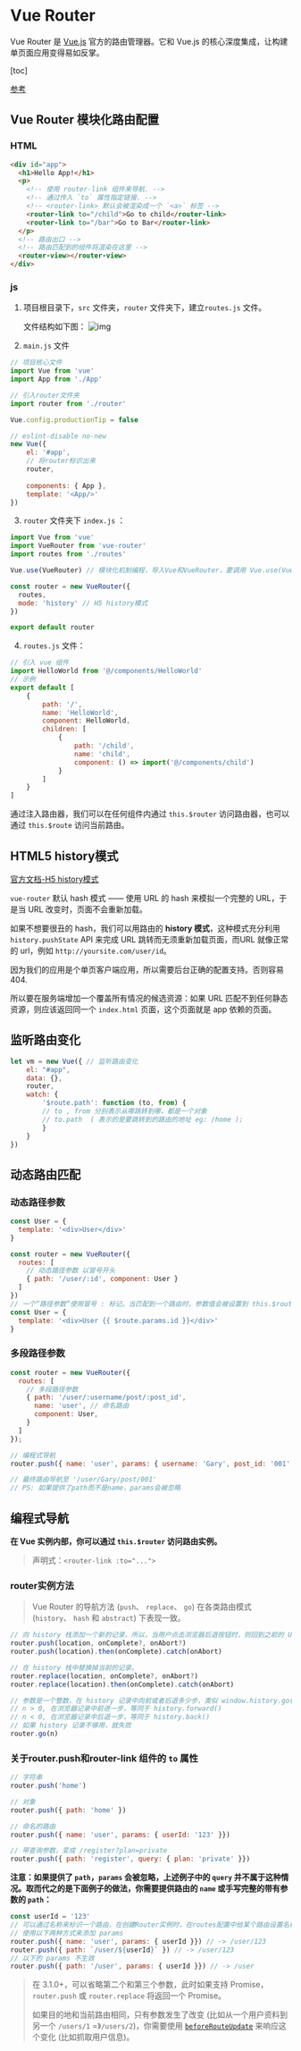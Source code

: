 # Vue Router

Vue Router 是 [Vue.js](http://cn.vuejs.org/) 官方的路由管理器。它和 Vue.js 的核心深度集成，让构建单页面应用变得易如反掌。

[toc]

[参考](https://router.vuejs.org/zh/)

## Vue Router 模块化路由配置

### HTML

```html
<div id="app">
  <h1>Hello App!</h1>
  <p>
    <!-- 使用 router-link 组件来导航. -->
    <!-- 通过传入 `to` 属性指定链接. -->
    <!-- <router-link> 默认会被渲染成一个 `<a>` 标签 -->
    <router-link to="/child">Go to child</router-link>
    <router-link to="/bar">Go to Bar</router-link>
  </p>
  <!-- 路由出口 -->
  <!-- 路由匹配到的组件将渲染在这里 -->
  <router-view></router-view>
</div>
```



### js

1.  项目根目录下，`src` 文件夹，`router` 文件夹下，建立`routes.js` 文件。

    文件结构如下图： ![img](C:/Users/NiuYu/Desktop/Vue_img/vuerouter_1.png)

2.  `main.js` 文件

```javascript
// 项目核心文件
import Vue from 'vue'
import App from './App'

// 引入router文件夹
import router from './router'

Vue.config.productionTip = false

// eslint-disable no-new
new Vue({
    el: '#app',
    // 将router标识出来
    router,
    
    components: { App },
    template: '<App/>'
})
```

3.  `router` 文件夹下 `index.js` ：

```javascript
import Vue from 'vue'
import VueRouter from 'vue-router'
import routes from './routes'

Vue.use(VueRouter) // 模块化机制编程，导入Vue和VueRouter，要调用 Vue.use(VueRouter)

const router = new VueRouter({
  routes,
  mode: 'history' // H5 history模式
})

export default router
```

4.  `routes.js` 文件：

```javascript
// 引入 vue 组件
import HelloWorld from '@/components/HelloWorld'
// 示例
export default [
    {
        path: '/',
        name: 'HelloWorld',
        component: HelloWorld,
        children: [
            {
                path: '/child',
                name: 'child',
                component: () => import('@/components/child')
            }
        ]
    }
]
```



通过注入路由器，我们可以在任何组件内通过 `this.$router` 访问路由器，也可以通过 `this.$route` 访问当前路由。



## HTML5 history模式

[官方文档-H5 history模式]( https://router.vuejs.org/zh/guide/essentials/history-mode.html )

`vue-router` 默认 hash 模式 —— 使用 URL 的 hash 来模拟一个完整的 URL，于是当 URL 改变时，页面不会重新加载。

如果不想要很丑的 hash，我们可以用路由的 **history 模式**，这种模式充分利用 `history.pushState` API 来完成 URL 跳转而无须重新加载页面，而URL 就像正常的 url，例如 `http://yoursite.com/user/id`。

因为我们的应用是个单页客户端应用，所以需要后台正确的配置支持。否则容易404.

所以要在服务端增加一个覆盖所有情况的候选资源：如果 URL 匹配不到任何静态资源，则应该返回同一个 `index.html` 页面，这个页面就是 app 依赖的页面。



## 监听路由变化

```javascript
let vm = new Vue({ // 监听路由变化
    el: "#app",
    data: {},
    router,
    watch: {
        '$route.path': function (to, from) {
        // to , from 分别表示从哪跳转到哪，都是一个对象
        // to.path  ( 表示的是要跳转到的路由的地址 eg: /home );
        }
    }
})
```



## 动态路由匹配



### 动态路径参数

```javascript
const User = {
  template: '<div>User</div>'
}

const router = new VueRouter({
  routes: [
    // 动态路径参数 以冒号开头
    { path: '/user/:id', component: User }
  ]
})
// 一个“路径参数”使用冒号 : 标记。当匹配到一个路由时，参数值会被设置到 this.$route.params，可以在每个组件内使用。
const User = {
  template: '<div>User {{ $route.params.id }}</div>'
}
```



### 多段路径参数

```javascript
const router = new VueRouter({
  routes: [
    // 多段路径参数
    { path: '/user/:username/post/:post_id',
      name: 'user', // 命名路由
      component: User,
    }
  ]
});

// 编程式导航
router.push({ name: 'user', params: { username: 'Gary', post_id: '001' }});

// 最终路由导航至 '/user/Gary/post/001'
// PS: 如果提供了path而不是name，params会被忽略
```





## 编程式导航

**在 Vue 实例内部，你可以通过 `this.$router` 访问路由实例。**

>   声明式：`<router-link :to="...">`

### router实例方法

>   Vue Router 的导航方法 (`push`、 `replace`、 `go`) 在各类路由模式 (`history`、 `hash` 和 `abstract`) 下表现一致。

```javascript
// 向 history 栈添加一个新的记录，所以，当用户点击浏览器后退按钮时，则回到之前的 URL。
router.push(location, onComplete?, onAbort?)
router.push(location).then(onComplete).catch(onAbort)

// 在 history 栈中替换掉当前的记录。
router.replace(location, onComplete?, onAbort?)
router.replace(location).then(onComplete).catch(onAbort)

// 参数是一个整数，在 history 记录中向前或者后退多少步，类似 window.history.go(n)。
// n > 0, 在浏览器记录中前进一步，等同于 history.forward()
// n < 0, 在浏览器记录中后退一步，等同于 history.back()
// 如果 history 记录不够用，就失败
router.go(n)
```



### 关于router.push和router-link 组件的 `to` 属性

```javascript
// 字符串
router.push('home')

// 对象
router.push({ path: 'home' })

// 命名的路由
router.push({ name: 'user', params: { userId: '123' }})

// 带查询参数，变成 /register?plan=private
router.push({ path: 'register', query: { plan: 'private' }})
```

**注意：如果提供了 `path`，`params` 会被忽略，上述例子中的 `query` 并不属于这种情况。取而代之的是下面例子的做法，你需要提供路由的 `name` 或手写完整的带有参数的 `path`：**

```javascript
const userId = '123'
// 可以通过名称来标识一个路由，在创建Router实例时，在routes配置中给某个路由设置名称。
// 使用以下两种方式来添加 params
router.push({ name: 'user', params: { userId }}) // -> /user/123
router.push({ path: `/user/${userId}` }) // -> /user/123
// 以下的 params 不生效
router.push({ path: '/user', params: { userId }}) // -> /user
```

>   在 3.1.0+，可以省略第二个和第三个参数，此时如果支持 Promise，`router.push` 或 `router.replace` 将返回一个 Promise。
>
>   如果目的地和当前路由相同，只有参数发生了改变 (比如从一个用户资料到另一个 `/users/1` =》`/users/2`)，你需要使用 [`beforeRouteUpdate`](https://router.vuejs.org/zh/guide/essentials/dynamic-matching.html#响应路由参数的变化) 来响应这个变化 (比如抓取用户信息)。

